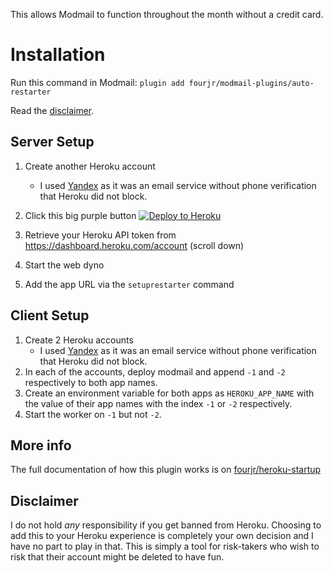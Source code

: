 This allows Modmail to function throughout the month without a credit card.

# Installation
Run this command in Modmail: `plugin add fourjr/modmail-plugins/auto-restarter`

Read the [disclaimer](#disclaimer).

## Server Setup
1. Create another Heroku account
    - I used [Yandex](https://mail.yandex.com) as it was an email service without phone verification that Heroku did not block.
2. Click this big purple button [![Deploy to Heroku](https://img.shields.io/badge/deploy-to%20heroku-blueviolet.svg?style=for-the-badge)](https://heroku.com/deploy?template=https://github.com/fourjr/heroku-startup)

3. Retrieve your Heroku API token from https://dashboard.heroku.com/account (scroll down)
4. Start the web dyno
5. Add the app URL via the `setuprestarter` command

## Client Setup
1. Create 2 Heroku accounts
    - I used [Yandex](https://mail.yandex.com) as it was an email service without phone verification that Heroku did not block.
2. In each of the accounts, deploy modmail and append `-1` and `-2` respectively to both app names.
3. Create an environment variable for both apps as `HEROKU_APP_NAME` with the value of their app names with the index `-1` or `-2` respectively.
4. Start the worker on `-1` but not `-2`.

## More info
The full documentation of how this plugin works is on [fourjr/heroku-startup](https://github.com/fourjr/heroku-startup/README.md)

## Disclaimer
I do not hold *any* responsibility if you get banned from Heroku. Choosing to add this to your Heroku experience is completely your own decision and I have no part to play in that. This is simply a tool for risk-takers who wish to risk that their account might be deleted to have fun.
